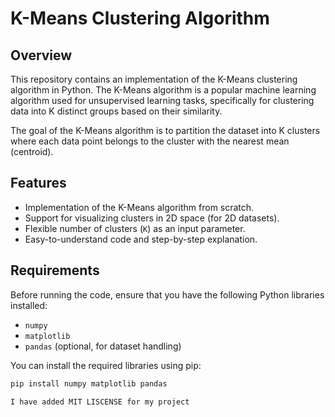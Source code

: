 # K-Means Clustering Algorithm

## Overview
This repository contains an implementation of the K-Means clustering algorithm in Python. The K-Means algorithm is a popular machine learning algorithm used for unsupervised learning tasks, specifically for clustering data into K distinct groups based on their similarity.

The goal of the K-Means algorithm is to partition the dataset into K clusters where each data point belongs to the cluster with the nearest mean (centroid).

## Features
- Implementation of the K-Means algorithm from scratch.
- Support for visualizing clusters in 2D space (for 2D datasets).
- Flexible number of clusters (`K`) as an input parameter.
- Easy-to-understand code and step-by-step explanation.

## Requirements
Before running the code, ensure that you have the following Python libraries installed:

- `numpy`
- `matplotlib`
- `pandas` (optional, for dataset handling)

You can install the required libraries using pip:

```bash
pip install numpy matplotlib pandas

I have added MIT LISCENSE for my project
